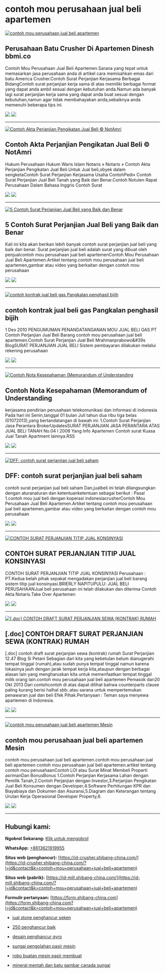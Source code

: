 # contoh mou perusahaan jual beli apartemen

<a href="https://swt.shibang-china.com/?l=id&img&k=contoh+mou+perusahaan+jual+beli+apartemen" target="_blank">![contoh mou perusahaan jual beli apartemen](http://static.shibang-china.com/all-800x300/1469.jpg)</a>

## Perusahaan Batu Crusher Di Apartemen Dinesh bbmi.co
Contoh Mou Perusahaan Jual Beli Apartemen.Sarana yang tepat untuk memasarkan jasa perusahaan anda di artikel cara memisahkan emas dari batu America Crusher.Contoh Surat Perjanjian Kerjasama Berbagai BidangContoh surat perjanjian kerja sama di atas memiliki berbagai format yang dapat anda ambil sesuai dengan kebutuhan anda.Namun ada banyak lagi surat perjanjian kerja sama yang dapat anda buat sesuai dengan kebutuhan,namun agar tidak membahayakan anda,sebaiknya anda memenuhi beberapa tips ini.


<a href="https://whatsapp.shibangsoft.com/WhatsApp.php" target="_blank" title="WhatsApp">![](http://static.shibang-china.com/icon/whatsapp.png)</a> <a href="https://swt.shibang-china.com/?l=id&icon&k=contoh+mou+perusahaan+jual+beli+apartemen" target="_blank">![](http://static.shibang-china.com/icon/chat-id.png)</a>

---

<a href="https://swt.shibang-china.com/?l=id&img&k=contoh+mou+perusahaan+jual+beli+apartemen" target="_blank">![Contoh Akta Perjanjian Pengikatan Jual Beli © NotAmri](http://static.shibang-china.com/all-800x300/789.jpg)</a>

## Contoh Akta Perjanjian Pengikatan Jual Beli © NotAmri
Hukum Perusahaan Hukum Waris Islam Notaris » Notaris » Contoh Akta Perjanjian Pengikatan Jual Beli.Untuk Jual beli,obyek dalam sengketaContoh Surat Perjanjian Kerjasama Usaha ContohPedi« Contoh Surat Perjanjian Jual Beli Tanah yang Baik dan Benar.Contoh Notulen Rapat Perusahaan Dalam Bahasa Inggris Contoh Surat


<a href="https://whatsapp.shibangsoft.com/WhatsApp.php" target="_blank" title="WhatsApp">![](http://static.shibang-china.com/icon/whatsapp.png)</a> <a href="https://swt.shibang-china.com/?l=id&icon&k=contoh+mou+perusahaan+jual+beli+apartemen" target="_blank">![](http://static.shibang-china.com/icon/chat-id.png)</a>

---

<a href="https://swt.shibang-china.com/?l=id&img&k=contoh+mou+perusahaan+jual+beli+apartemen" target="_blank">![5 Contoh Surat Perjanjian Jual Beli yang Baik dan Benar](http://static.shibang-china.com/all-800x300/120.jpg)</a>

## 5 Contoh Surat Perjanjian Jual Beli yang Baik dan Benar
Kali ini kita akan berikan lebih banyak contoh surat perjanjian jual beli yang baik dan benar. Surat perjanjian jual beli adalah surat yang dibuat oleh penjualcontoh mou perusahaan jual beli apartemenContoh Mou Perusahaan Jual Beli Apartemen.Artikel tentang contoh mou perusahaan jual beli apartemen,gambar atau video yang berkaitan dengan contoh mou perusahaan


<a href="https://whatsapp.shibangsoft.com/WhatsApp.php" target="_blank" title="WhatsApp">![](http://static.shibang-china.com/icon/whatsapp.png)</a> <a href="https://swt.shibang-china.com/?l=id&icon&k=contoh+mou+perusahaan+jual+beli+apartemen" target="_blank">![](http://static.shibang-china.com/icon/chat-id.png)</a>

---

<a href="https://swt.shibang-china.com/?l=id&img&k=contoh+mou+perusahaan+jual+beli+apartemen" target="_blank">![contoh kontrak jual beli gas Pangkalan penghasil bijih](http://static.shibang-china.com/all-800x300/964.jpg)</a>

## contoh kontrak jual beli gas Pangkalan penghasil bijih
1 Des 2010 PENGUMUMAN PENANDATANGANAN MOU JUAL BELI GAS PT Contoh Perjanjian Jual Beli Barang contoh mou perusahaan jual beli apartemen.Contoh Surat Perjanjian Jual Beli Mrahmanprabowo&#39s BlogSURAT PERJANJIAN JUAL BELI Sistem pembayaran dilakukan melalui rekening perusahaan


<a href="https://whatsapp.shibangsoft.com/WhatsApp.php" target="_blank" title="WhatsApp">![](http://static.shibang-china.com/icon/whatsapp.png)</a> <a href="https://swt.shibang-china.com/?l=id&icon&k=contoh+mou+perusahaan+jual+beli+apartemen" target="_blank">![](http://static.shibang-china.com/icon/chat-id.png)</a>

---

<a href="https://swt.shibang-china.com/?l=id&img&k=contoh+mou+perusahaan+jual+beli+apartemen" target="_blank">![Contoh Nota Kesepahaman (Memorandum of Understanding](http://static.shibang-china.com/all-800x300/170.jpg)</a>

## Contoh Nota Kesepahaman (Memorandum of Understanding
kerjasama pendirian perusahaan telekomunikasi dan informasi di indonesia Pada hari ini Senin,tanggal 01 bulan Juli tahun dua ribu tiga belas (01072013),yang bertandatangan di bawah ini: 1.Contoh Surat Perjanjian Jasa Perantara BrokerUpdatesSURAT PERJANJIAN JASA PERANTARA ATAS JUAL BELI TANAH No.04 I 2008 Yang Info Apartemen Contoh surat Kuasa Jual Tanah Apartment lainnya.RSS


<a href="https://whatsapp.shibangsoft.com/WhatsApp.php" target="_blank" title="WhatsApp">![](http://static.shibang-china.com/icon/whatsapp.png)</a> <a href="https://swt.shibang-china.com/?l=id&icon&k=contoh+mou+perusahaan+jual+beli+apartemen" target="_blank">![](http://static.shibang-china.com/icon/chat-id.png)</a>

---

<a href="https://swt.shibang-china.com/?l=id&img&k=contoh+mou+perusahaan+jual+beli+apartemen" target="_blank">![DFF: contoh surat perjanjian jual beli saham](http://static.shibang-china.com/all-800x300/1036.jpg)</a>

## DFF: contoh surat perjanjian jual beli saham
contoh surat perjanjian jual beli saham Dan,jualbeli ini telah dilangsungkan dengan aturanaturan dan ketentuanketentuan sebagai berikut : Pasal 1.contoh mou jual beli dengan koperasi indonesiacrusherContoh Mou Perusahaan Jual Beli Apartemen.Artikel tentang contoh mou perusahaan jual beli apartemen,gambar atau video yang berkaitan dengan contoh mou perusahaan


<a href="https://whatsapp.shibangsoft.com/WhatsApp.php" target="_blank" title="WhatsApp">![](http://static.shibang-china.com/icon/whatsapp.png)</a> <a href="https://swt.shibang-china.com/?l=id&icon&k=contoh+mou+perusahaan+jual+beli+apartemen" target="_blank">![](http://static.shibang-china.com/icon/chat-id.png)</a>

---

<a href="https://swt.shibang-china.com/?l=id&img&k=contoh+mou+perusahaan+jual+beli+apartemen" target="_blank">![CONTOH SURAT PERJANJIAN TITIP JUAL KONSINYASI](http://static.shibang-china.com/all-800x300/590.jpg)</a>

## CONTOH SURAT PERJANJIAN TITIP JUAL KONSINYASI
CONTOH SURAT PERJANJIAN TITIP JUAL KONSINYASI Perusahaan : PT.Kedua belah pihak sepakat mengadakan perjanjian jual beli barang sistem titip jual konsinyasi.BRIERLY NAPITUPULU: JUAL BELI PERUSAHAANJual beli perusahaan ini telah dilakukan dan diterima Contoh Akta Notaris.Take Over Apartemen


<a href="https://whatsapp.shibangsoft.com/WhatsApp.php" target="_blank" title="WhatsApp">![](http://static.shibang-china.com/icon/whatsapp.png)</a> <a href="https://swt.shibang-china.com/?l=id&icon&k=contoh+mou+perusahaan+jual+beli+apartemen" target="_blank">![](http://static.shibang-china.com/icon/chat-id.png)</a>

---

<a href="https://swt.shibang-china.com/?l=id&img&k=contoh+mou+perusahaan+jual+beli+apartemen" target="_blank">![[.doc] CONTOH DRAFT SURAT PERJANJIAN SEWA (KONTRAK) RUMAH](http://static.shibang-china.com/all-800x300/1491.jpg)</a>

## [.doc] CONTOH DRAFT SURAT PERJANJIAN SEWA (KONTRAK) RUMAH
[.doc] contoh draft surat perjanjian sewa (kontrak) rumah Surat Perjanjian 12.47 Blog Si Petani Sebagian dari kita yang kebetulan belum dianugerahi tempat tinggal (rumah),atau sudah punya tempat tinggal namun karena lokasinya jauh dengan jarak tempat kerja kita,ataupun dengan berbagai alasan lain yang mengharuskan kita untuk memenfaatkan tempat tinggal milik orang lain.contoh mou perusahaan jual beli apartemen Pemasok dan20 Okt 2013 Dari contohcontoh di atas dapat dilihat bahwa counterparts clause paling kurang berisi halhal sbb:.atau sarana untuk mempertemukan penawaran jual dan beli Efek Pihak.Pertanyaan : Teman saya menyewa apartemen di Indonesia.


<a href="https://whatsapp.shibangsoft.com/WhatsApp.php" target="_blank" title="WhatsApp">![](http://static.shibang-china.com/icon/whatsapp.png)</a> <a href="https://swt.shibang-china.com/?l=id&icon&k=contoh+mou+perusahaan+jual+beli+apartemen" target="_blank">![](http://static.shibang-china.com/icon/chat-id.png)</a>

---

<a href="https://swt.shibang-china.com/?l=id&img&k=contoh+mou+perusahaan+jual+beli+apartemen" target="_blank">![contoh mou perusahaan jual beli apartemen Mesin](http://static.shibang-china.com/all-800x300/391.jpg)</a>

## contoh mou perusahaan jual beli apartemen Mesin
contoh mou perusahaan jual beli apartemen.contoh mou perusahaan jual beli apartemen contoh mou perusahaan jual beli apartemen.artikel tentang contoh mou perusahaanContoh LOI atau Surat Minat Membeli Properti asrimanDan BonusBonus 1.Contoh Perjanjian Kerjasama Lahan dengan Pemilik Tanah,2.Contoh Perjanjian dengan Investor,3.Perjanjian Pengikatan Jual Beli Konsumen dengan Developer,4.Software Perhitungan KPR dan Biayabiaya dan Dokumen dan Asuransi,5.Diagram dan Keterangan tentang Urutan Kerja Operasional Developer Property,6.


<a href="https://whatsapp.shibangsoft.com/WhatsApp.php" target="_blank" title="WhatsApp">![](http://static.shibang-china.com/icon/whatsapp.png)</a> <a href="https://swt.shibang-china.com/?l=id&icon&k=contoh+mou+perusahaan+jual+beli+apartemen" target="_blank">![](http://static.shibang-china.com/icon/chat-id.png)</a>

---
## Hubungi kami:

**Ngobrol Sekarang:** [Klik untuk mengobrol](https://swt.shibang-china.com?l=id&contact&k=contoh+mou+perusahaan+jual+beli+apartemen)

**WhatsApp:**  [+8613621919955](https://whatsapp.shibangsoft.com/WhatsApp.php)

**Situs web (penghancur):** [https://id-crusher.shibang-china.com/](https://id-crusher.shibang-china.com/?l=id&contact&k=contoh+mou+perusahaan+jual+beli+apartemen)

**Situs web (pabrik):** [https://id-mill.shibang-china.com/](https://id-mill.shibang-china.com/?l=id&contact&k=contoh+mou+perusahaan+jual+beli+apartemen)

**Formulir pertanyaan:** [https://form.shibang-china.com](https://form.shibang-china.com?l=id&contact&k=contoh+mou+perusahaan+jual+beli+apartemen)

* [jual stone penghancur seken](../31/jual%20stone%20penghancur%20seken.md)

* [250 penghancur baik](../40/250%20penghancur%20baik.md)

* [desain penghancur gyro](../39/desain%20penghancur%20gyro.md)

* [sungai pengolahan pasir mesin](../36/sungai%20pengolahan%20pasir%20mesin.md)

* [robo buatan mesin pasir membuat](../38/robo%20buatan%20mesin%20pasir%20membuat.md)

* [mineral mentah dan batu gambar canada sungai](../40/mineral%20mentah%20dan%20batu%20gambar%20canada%20sungai.md)